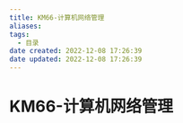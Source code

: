 ```yaml
---
title: KM66-计算机网络管理
aliases:
tags:
  - 目录
date created: 2022-12-08 17:26:39
date updated: 2022-12-08 17:26:39
---
```


# KM66-计算机网络管理

